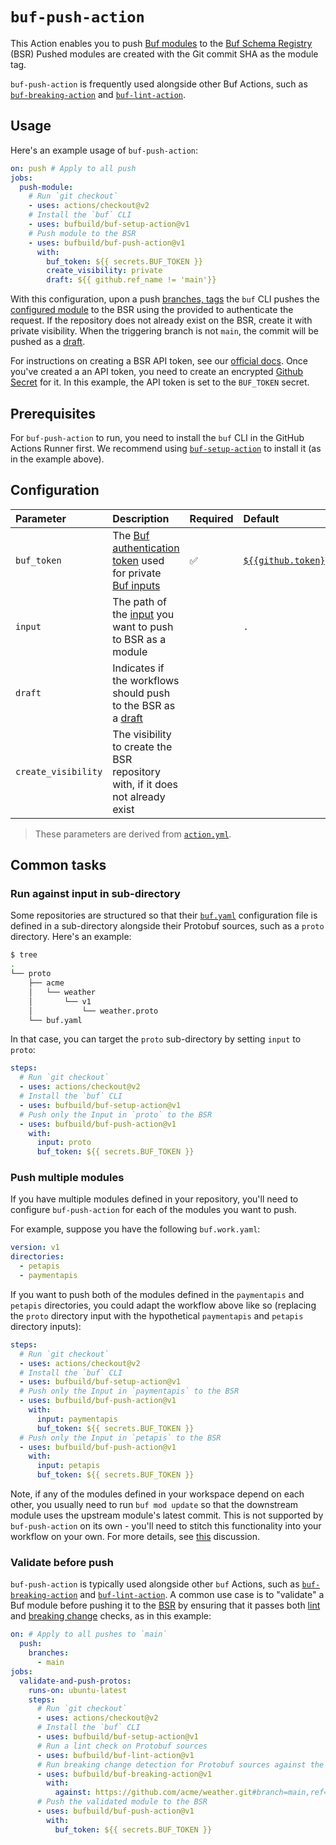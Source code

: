 # `buf-push-action`

This Action enables you to push [Buf modules][modules] to the [Buf Schema Registry][bsr] (BSR)
Pushed modules are created with the Git commit SHA as the module tag.

`buf-push-action` is frequently used alongside other Buf Actions, such as
[`buf-breaking-action`][buf-breaking] and [`buf-lint-action`][buf-lint].

## Usage

Here's an example usage of `buf-push-action`:

```yaml
on: push # Apply to all push
jobs:
  push-module:
    # Run `git checkout`
    - uses: actions/checkout@v2
    # Install the `buf` CLI
    - uses: bufbuild/buf-setup-action@v1
    # Push module to the BSR
    - uses: bufbuild/buf-push-action@v1
      with:
        buf_token: ${{ secrets.BUF_TOKEN }}
        create_visibility: private
        draft: ${{ github.ref_name != 'main'}}
```

With this configuration, upon a push [branches, tags][github-workflow]
the `buf` CLI pushes the [configured module][buf-yaml] to the BSR using the provided to
authenticate the request. If the repository does not already exist on the BSR, create it
with private visibility. When the triggering branch is not `main`, the commit will be pushed
as a [draft][buf-draft].

For instructions on creating a BSR API token, see our [official docs][bsr-token]. Once you've
created a an API token, you need to create an encrypted [Github Secret][github-secret] for it. In
this example, the API token is set to the `BUF_TOKEN` secret.

## Prerequisites

For `buf-push-action` to run, you need to install the `buf` CLI in the GitHub Actions Runner first.
We recommend using [`buf-setup-action`][buf-setup] to install it (as in the example above).

## Configuration

| Parameter           | Description                                                                    | Required | Default                             |
| :------------------ | :----------------------------------------------------------------------------- | :------- | :---------------------------------- |
| `buf_token`         | The [Buf authentication token][buf-token] used for private [Buf inputs][input] | ✅       | [`${{github.token}}`][github-token] |
| `input`             | The path of the [input] you want to push to BSR as a module                    |          | `.`                                 |
| `draft`             | Indicates if the workflows should push to the BSR as a [draft][buf-draft]      |          |                                     |
| `create_visibility` | The visibility to create the BSR repository with, if it does not already exist |          |                                     |

> These parameters are derived from [`action.yml`](./action.yml).

## Common tasks

### Run against input in sub-directory

Some repositories are structured so that their [`buf.yaml`][buf-yaml] configuration file is defined
in a sub-directory alongside their Protobuf sources, such as a `proto` directory. Here's an example:

```sh
$ tree
.
└── proto
    ├── acme
    │   └── weather
    │       └── v1
    │           └── weather.proto
    └── buf.yaml
```

In that case, you can target the `proto` sub-directory by setting `input` to `proto`:

```yaml
steps:
  # Run `git checkout`
  - uses: actions/checkout@v2
  # Install the `buf` CLI
  - uses: bufbuild/buf-setup-action@v1
  # Push only the Input in `proto` to the BSR
  - uses: bufbuild/buf-push-action@v1
    with:
      input: proto
      buf_token: ${{ secrets.BUF_TOKEN }}
```

### Push multiple modules

If you have multiple modules defined in your repository, you'll need to configure `buf-push-action`
for each of the modules you want to push.

For example, suppose you have the following `buf.work.yaml`:

```yaml
version: v1
directories:
  - petapis
  - paymentapis
```

If you want to push both of the modules defined in the `paymentapis` and `petapis` directories,
you could adapt the workflow above like so (replacing the `proto` directory input with the
hypothetical `paymentapis` and `petapis` directory inputs):

```yaml
steps:
  # Run `git checkout`
  - uses: actions/checkout@v2
  # Install the `buf` CLI
  - uses: bufbuild/buf-setup-action@v1
  # Push only the Input in `paymentapis` to the BSR
  - uses: bufbuild/buf-push-action@v1
    with:
      input: paymentapis
      buf_token: ${{ secrets.BUF_TOKEN }}
  # Push only the Input in `petapis` to the BSR
  - uses: bufbuild/buf-push-action@v1
    with:
      input: petapis
      buf_token: ${{ secrets.BUF_TOKEN }}
```

Note, if any of the modules defined in your workspace depend on each other, you usually need to
run `buf mod update` so that the downstream module uses the upstream module's latest commit. This
is not supported by `buf-push-action` on its own - you'll need to stitch this functionality into
your workflow on your own. For more details, see [this](https://github.com/bufbuild/buf/issues/838)
discussion.

### Validate before push

`buf-push-action` is typically used alongside other `buf` Actions, such as
[`buf-breaking-action`][buf-breaking] and [`buf-lint-action`][buf-lint]. A common use case is to
"validate" a Buf module before pushing it to the [BSR] by ensuring that it passes both
[lint] and [breaking change][breaking] checks, as in this example:

```yaml
on: # Apply to all pushes to `main`
  push:
    branches:
      - main
jobs:
  validate-and-push-protos:
    runs-on: ubuntu-latest
    steps:
      # Run `git checkout`
      - uses: actions/checkout@v2
      # Install the `buf` CLI
      - uses: bufbuild/buf-setup-action@v1
      # Run a lint check on Protobuf sources
      - uses: bufbuild/buf-lint-action@v1
      # Run breaking change detection for Protobuf sources against the current `main` branch
      - uses: bufbuild/buf-breaking-action@v1
        with:
          against: https://github.com/acme/weather.git#branch=main,ref=HEAD~1,subdir=proto
      # Push the validated module to the BSR
      - uses: bufbuild/buf-push-action@v1
        with:
          buf_token: ${{ secrets.BUF_TOKEN }}
```

[breaking]: https://docs.buf.build/breaking
[bsr]: https://docs.buf.build/bsr
[bsr-token]: https://docs.buf.build/bsr/authentication
[buf-breaking]: https://github.com/marketplace/actions/buf-breaking
[buf-draft]: https://docs.buf.build/bsr/overview#referencing-a-module
[buf-lint]: https://github.com/marketplace/actions/buf-lint
[buf-setup]: https://github.com/marketplace/actions/buf-setup
[buf-token]: https://docs.buf.build/bsr/authentication#create-an-api-token
[buf-yaml]: https://docs.buf.build/configuration/v1/buf-yaml
[github-secret]: https://docs.github.com/en/actions/reference/encrypted-secrets
[github-token]: https://docs.github.com/en/actions/learn-github-actions/contexts#github-context
[github-workflow]: https://docs.github.com/en/actions/using-workflows/events-that-trigger-workflows#push
[input]: https://docs.buf.build/reference/inputs
[lint]: https://docs.buf.build/lint
[modules]: https://docs.buf.build/bsr/overview#module
